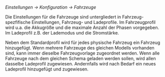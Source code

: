 _Einstellungen -> Konfiguration -> Fahrzeuge_

Die Einstellungen für die Fahrzeuge sind untergliedert in Fahrzeug-spezfifische Einstellungen, Fahrzeug- und Ladeprofile. Im Fahrzeugprofil wird u.a. die Akkugröße und die maximale Anzahl der Phasen vorgegeben. Im Ladeprofil z.B. der Lademodus und die Stromstärke.

Neben dem Standardprofil wird für jedes physische Fahrzeug ein Fahrzeug hinzugefügt. Wenn mehrere Fahrzeuge des gleichen Modells vorhanden sind, kann immer dieselbe Fahrzeugvorlage zugeordnet werden. Wenn alle Fahrzeuge nach dem gleichen Schema geladen werden sollen, wird allen dasselbe Ladeprofil zugewiesen. Andernfalls wird nach Bedarf ein neues Ladeprofil hinzugefügt und zugewiesen.